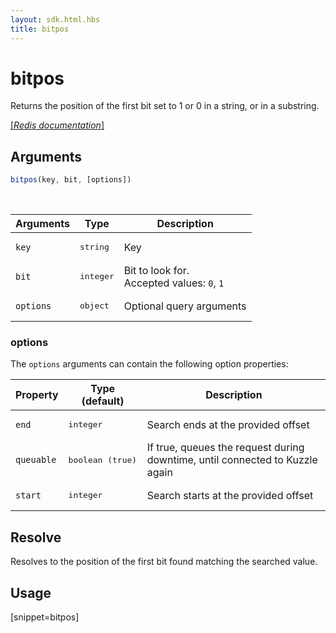 ```yaml
---
layout: sdk.html.hbs
title: bitpos
---
```


# bitpos

Returns the position of the first bit set to 1 or 0 in a string, or in a substring.

[[_Redis documentation_]](https://redis.io/commands/bitpos)

## Arguments

```js
bitpos(key, bit, [options])

```

<br/>

| Arguments    | Type    | Description |
|--------------|---------|-------------|
| `key` | <pre>string</pre> | Key |
| `bit` | <pre>integer</pre> | Bit to look for.<br/>Accepted values: `0`, `1` |
| ``options`` | <pre>object</pre> | Optional query arguments |

### options

The `options` arguments can contain the following option properties:

| Property   | Type (default)   | Description                       |
| ---------- | ------- | --------------------------------- |
| ``end`` | <pre>integer</pre> | Search ends at the provided offset |
| `queuable` | <pre>boolean (true)</pre> | If true, queues the request during downtime, until connected to Kuzzle again |
| `start` | <pre>integer</pre> | Search starts at the provided offset |

## Resolve

Resolves to the position of the first bit found matching the searched value.

## Usage

[snippet=bitpos]
